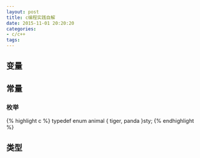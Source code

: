 ```yaml
---
layout: post
title: c编程实践自解
date: 2015-11-01 20:20:20
categories:
- c/c++
tags:
---
```


## 变量

## 常量

### 枚举

{% highlight c %}
typedef enum animal {
        tiger,
        panda
}sty;
{% endhighlight %}

## 类型